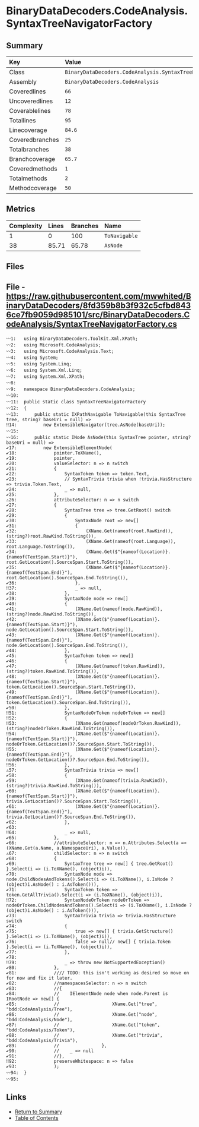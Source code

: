 ﻿# BinaryDataDecoders.CodeAnalysis.SyntaxTreeNavigatorFactory

## Summary

| Key             | Value                                                        |
| :-------------- | :----------------------------------------------------------- |
| Class           | `BinaryDataDecoders.CodeAnalysis.SyntaxTreeNavigatorFactory` |
| Assembly        | `BinaryDataDecoders.CodeAnalysis`                            |
| Coveredlines    | `66`                                                         |
| Uncoveredlines  | `12`                                                         |
| Coverablelines  | `78`                                                         |
| Totallines      | `95`                                                         |
| Linecoverage    | `84.6`                                                       |
| Coveredbranches | `25`                                                         |
| Totalbranches   | `38`                                                         |
| Branchcoverage  | `65.7`                                                       |
| Coveredmethods  | `1`                                                          |
| Totalmethods    | `2`                                                          |
| Methodcoverage  | `50`                                                         |

## Metrics

| Complexity | Lines | Branches | Name          |
| :--------- | :---- | :------- | :------------ |
| 1          | 0     | 100      | `ToNavigable` |
| 38         | 85.71 | 65.78    | `AsNode`      |

## Files

## File - https://raw.githubusercontent.com/mwwhited/BinaryDataDecoders/8fd359b8b3f932c5cfbd8436ce7fb9059d985101/src/BinaryDataDecoders.CodeAnalysis/SyntaxTreeNavigatorFactory.cs

```CSharp
〰1:   using BinaryDataDecoders.ToolKit.Xml.XPath;
〰2:   using Microsoft.CodeAnalysis;
〰3:   using Microsoft.CodeAnalysis.Text;
〰4:   using System;
〰5:   using System.Linq;
〰6:   using System.Xml.Linq;
〰7:   using System.Xml.XPath;
〰8:   
〰9:   namespace BinaryDataDecoders.CodeAnalysis;
〰10:  
〰11:  public static class SyntaxTreeNavigatorFactory
〰12:  {
〰13:      public static IXPathNavigable ToNavigable(this SyntaxTree tree, string? baseUri = null) =>
‼14:          new ExtensibleNavigator(tree.AsNode(baseUri));
〰15:  
〰16:      public static INode AsNode(this SyntaxTree pointer, string? baseUri = null) =>
✔17:          new ExtensibleElementNode(
✔18:              pointer.ToXName(),
✔19:              pointer,
✔20:              valueSelector: n => n switch
✔21:              {
✔22:                  SyntaxToken token => token.Text,
✔23:                  // SyntaxTrivia trivia when !trivia.HasStructure => trivia.Token.Text,
✔24:                  _ => null,
✔25:              },
⚠26:              attributeSelector: n => n switch
✔27:              {
✔28:                  SyntaxTree tree => tree.GetRoot() switch
✔29:                  {
✔30:                      SyntaxNode root => new[]
✔31:                      {
✔32:                          (XName.Get(nameof(root.RawKind)), (string?)root.RawKind.ToString()),
✔33:                          (XName.Get(nameof(root.Language)), root.Language.ToString()),
✔34:                          (XName.Get($"{nameof(Location)}.{nameof(TextSpan.Start)}"),  root.GetLocation().SourceSpan.Start.ToString()),
✔35:                          (XName.Get($"{nameof(Location)}.{nameof(TextSpan.End)}"),  root.GetLocation().SourceSpan.End.ToString()),
✔36:                      },
‼37:                      _ => null,
✔38:                  },
✔39:                  SyntaxNode node => new[]
✔40:                  {
✔41:                      (XName.Get(nameof(node.RawKind)), (string?)node.RawKind.ToString()),
✔42:                      (XName.Get($"{nameof(Location)}.{nameof(TextSpan.Start)}"),  node.GetLocation().SourceSpan.Start.ToString()),
✔43:                      (XName.Get($"{nameof(Location)}.{nameof(TextSpan.End)}"),  node.GetLocation().SourceSpan.End.ToString()),
✔44:                  },
✔45:                  SyntaxToken token => new[]
✔46:                  {
✔47:                      (XName.Get(nameof(token.RawKind)), (string?)token.RawKind.ToString()),
✔48:                      (XName.Get($"{nameof(Location)}.{nameof(TextSpan.Start)}"),  token.GetLocation().SourceSpan.Start.ToString()),
✔49:                      (XName.Get($"{nameof(Location)}.{nameof(TextSpan.End)}"),  token.GetLocation().SourceSpan.End.ToString()),
✔50:                  },
‼51:                  SyntaxNodeOrToken nodeOrToken => new[]
‼52:                  {
‼53:                      (XName.Get(nameof(nodeOrToken.RawKind)), (string?)nodeOrToken.RawKind.ToString()),
‼54:                      (XName.Get($"{nameof(Location)}.{nameof(TextSpan.Start)}"),  nodeOrToken.GetLocation()?.SourceSpan.Start.ToString()),
‼55:                      (XName.Get($"{nameof(Location)}.{nameof(TextSpan.End)}"),  nodeOrToken.GetLocation()?.SourceSpan.End.ToString()),
‼56:                  },
⚠57:                  SyntaxTrivia trivia => new[]
✔58:                  {
✔59:                      (XName.Get(nameof(trivia.RawKind)), (string?)trivia.RawKind.ToString()),
✔60:                      (XName.Get($"{nameof(Location)}.{nameof(TextSpan.Start)}"),  trivia.GetLocation()?.SourceSpan.Start.ToString()),
✔61:                      (XName.Get($"{nameof(Location)}.{nameof(TextSpan.End)}"),  trivia.GetLocation()?.SourceSpan.End.ToString()),
✔62:                  },
✔63:  
‼64:                  _ => null,
✔65:              },
✔66:              //attributeSelector: n => n.Attributes.Select(a => (XName.Get(a.Name, a.NamespaceUri), a.Value)),
⚠67:              childSelector: n => n switch
✔68:              {
✔69:                  SyntaxTree tree => new[] { tree.GetRoot() }.Select(i => (i.ToXName(), (object)i)),
✔70:                  SyntaxNode node => node.ChildNodesAndTokens().Select(i => (i.ToXName(), i.IsNode ? (object)i.AsNode() : i.AsToken())),
✔71:                  SyntaxToken token => token.GetAllTrivia().Select(i => (i.ToXName(), (object)i)),
‼72:                  SyntaxNodeOrToken nodeOrToken => nodeOrToken.ChildNodesAndTokens().Select(i => (i.ToXName(), i.IsNode ? (object)i.AsNode() : i.AsToken())),
✔73:                  SyntaxTrivia trivia => trivia.HasStructure switch
✔74:                  {
✔75:                      true => new[] { trivia.GetStructure() }.Select(i => (i.ToXName(), (object)i)),
✔76:                      false => null// new[] { trivia.Token }.Select(i => (i.ToXName(), (object)i)),
✔77:                  },
✔78:  
‼79:                  _ => throw new NotSupportedException()
✔80:              },
✔81:              //// TODO: this isn't working as desired so move on for now and fix it later.
✔82:              //namespacesSelector: n => n switch
✔83:              //{
✔84:              //    IElementNode node when node.Parent is IRootNode => new[] {
✔85:              //                    XName.Get("tree", "bdd:CodeAnalysis/Tree"),
✔86:              //                    XName.Get("node", "bdd:CodeAnalysis/Node"),
✔87:              //                    XName.Get("token", "bdd:CodeAnalysis/Token"),
✔88:              //                    XName.Get("trivia", "bdd:CodeAnalysis/Trivia"),
✔89:              //                },
✔90:              //    _ => null
✔91:              //},
‼92:              preserveWhitespace: n => false
✔93:              );
〰94:  }
〰95:  
```

## Links

* [Return to Summary](Summary.md)
* [Table of Contents](../TOC.md)


